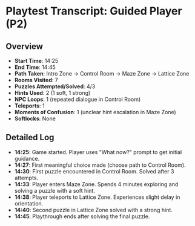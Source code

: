 # Playtest Transcript: Guided Player (P2)

## Overview
- **Start Time**: 14:25
- **End Time**: 14:45
- **Path Taken**: Intro Zone → Control Room → Maze Zone → Lattice Zone
- **Rooms Visited**: 7
- **Puzzles Attempted/Solved**: 4/3
- **Hints Used**: 2 (1 soft, 1 strong)
- **NPC Loops**: 1 (repeated dialogue in Control Room)
- **Teleports**: 1
- **Moments of Confusion**: 1 (unclear hint escalation in Maze Zone)
- **Softlocks**: None

## Detailed Log
- **14:25**: Game started. Player uses "What now?" prompt to get initial guidance.
- **14:27**: First meaningful choice made (choose path to Control Room).
- **14:30**: First puzzle encountered in Control Room. Solved after 3 attempts.
- **14:33**: Player enters Maze Zone. Spends 4 minutes exploring and solving a puzzle with a soft hint.
- **14:38**: Player teleports to Lattice Zone. Experiences slight delay in orientation.
- **14:40**: Second puzzle in Lattice Zone solved with a strong hint.
- **14:45**: Playthrough ends after solving the final puzzle.
